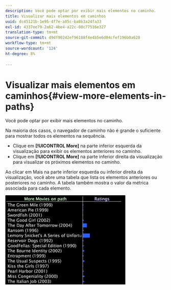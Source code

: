 ```yaml
---
description: Você pode optar por exibir mais elementos no caminho.
title: Visualizar mais elementos em caminhos
uuid: dc45121b-1e95-4f7e-a85c-ba8b3a24fa33
exl-id: 4337ee79-2a62-4be4-a22c-08c77516e327
translation-type: tm+mt
source-git-commit: d9df90242ef96188f4e4b5e6d04cfef196b0a628
workflow-type: tm+mt
source-wordcount: '124'
ht-degree: 8%

---
```


# Visualizar mais elementos em caminhos{#view-more-elements-in-paths}

Você pode optar por exibir mais elementos no caminho.

Na maioria dos casos, o navegador de caminho não é grande o suficiente para mostrar todos os elementos na sequência.

* Clique em **[!UICONTROL More]** na parte inferior esquerda da visualização para exibir os elementos anteriores no caminho.
* Clique em **[!UICONTROL More]** na parte inferior direita da visualização para visualizar os próximos elementos no caminho.

Ao clicar em Mais na parte inferior esquerda ou inferior direita da visualização, você abre uma tabela que lista os elementos anteriores ou posteriores no caminho. A tabela também mostra o valor da métrica associada para cada elemento.

![](assets/vis_PathBrowser_MoreMoviesOnPath.png)
